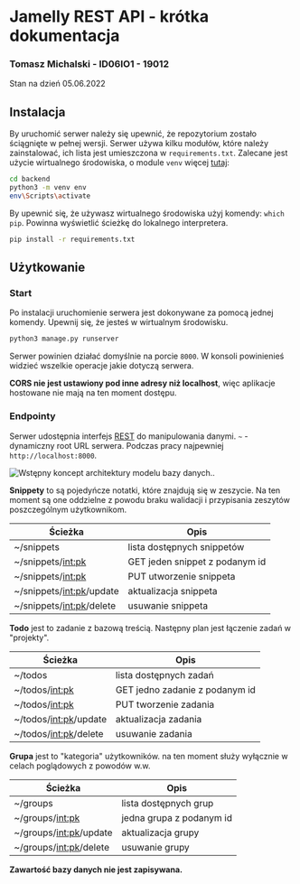 # Jamelly REST API - krótka dokumentacja

### Tomasz Michalski - ID06IO1 - 19012

Stan na dzień 05.06.2022

## Instalacja

By uruchomić serwer należy się upewnić, że repozytorium zostało ściągnięte w pełnej wersji.
Serwer używa kilku modułów, które należy zainstalować, ich lista jest umieszczona w `requirements.txt`.
Zalecane jest użycie wirtualnego środowiska, o module `venv` więcej [tutaj](https://docs.python.org/3/library/venv.html):

```sh
cd backend
python3 -m venv env
env\Scripts\activate
```

By upewnić się, że używasz wirtualnego środowiska użyj komendy: `which pip`. Powinna wyświetlić ścieżkę do lokalnego interpretera.

```sh
pip install -r requirements.txt
```

## Użytkowanie

### Start

Po instalacji uruchomienie serwera jest dokonywane za pomocą jednej komendy. Upewnij się, że jesteś w wirtualnym środowisku.

```sh
python3 manage.py runserver
```

Serwer powinien działać domyślnie na porcie `8000`.
W konsoli powinienieś widzieć wszelkie operacje jakie dotyczą serwera.

**CORS nie jest ustawiony pod inne adresy niż localhost**, więc aplikacje hostowane nie mają na ten moment dostępu.

### Endpointy

Serwer udostępnia interfejs [REST](https://restfulapi.net/) do manipulowania danymi.
`~` - dynamiczny root URL serwera. Podczas pracy najpewniej `http://localhost:8000`.

![Wstępny koncept architektury modelu bazy danych.](https://cdn.discordapp.com/attachments/951023586079039518/969570609677865000/unknown.png 'Wstępny koncept architektury modelu bazy danych.').

**Snippety** to są pojedyńcze notatki, które znajdują się w zeszycie.
Na ten moment są one oddzielne z powodu braku walidacji i przypisania zeszytów poszczególnym użytkownikom.

| Ścieżka                    | Opis                           |
| -------------------------- | ------------------------------ |
| ~/snippets                 | lista dostępnych snippetów     |
| ~/snippets/<int:pk>        | GET jeden snippet z podanym id |
| ~/snippets/<int:pk>        | PUT utworzenie snippeta        |
| ~/snippets/<int:pk>/update | aktualizacja snippeta          |
| ~/snippets/<int:pk>/delete | usuwanie snippeta              |

**Todo** jest to zadanie z bazową treścią.
Następny plan jest łączenie zadań w "projekty".

| Ścieżka                 | Opis                           |
| ----------------------- | ------------------------------ |
| ~/todos                 | lista dostępnych zadań         |
| ~/todos/<int:pk>        | GET jedno zadanie z podanym id |
| ~/todos/<int:pk>        | PUT tworzenie zadania          |
| ~/todos/<int:pk>/update | aktualizacja zadania           |
| ~/todos/<int:pk>/delete | usuwanie zadania               |

**Grupa** jest to "kategoria" użytkowników.
na ten moment służy wyłącznie w celach poglądowych z powodów w.w.

| Ścieżka                  | Opis                     |
| ------------------------ | ------------------------ |
| ~/groups                 | lista dostępnych grup    |
| ~/groups/<int:pk>        | jedna grupa z podanym id |
| ~/groups/<int:pk>/update | aktualizacja grupy       |
| ~/groups/<int:pk>/delete | usuwanie grupy           |

**Zawartość bazy danych nie jest zapisywana.**
